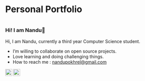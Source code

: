 <h1>Personal Portfolio<h1>

### Hi! I am Nandu👋

Hi, I am Nandu, currently a third year Computer Science student. 
- I’m willing to collaborate on open source projects.
- Love learning and doing challenging things.
- How to reach me : nandupokhrel@gmail.com


<a href="mailto:nandupokhrel@gmail.com">
  <img align="left" alt="Nandu's Email" width="22px" src="https://cdn.jsdelivr.net/npm/simple-icons@v3/icons/gmail.svg" />
</a>
<a href="https://www.linkedin.com/in/nandupokhrel/">
  <img align="left" alt="Nandu's LinkdeIN" width="22px" src="https://cdn.jsdelivr.net/npm/simple-icons@v3/icons/linkedin.svg" />
</a>


 
